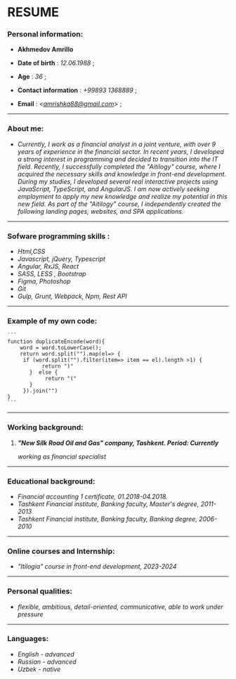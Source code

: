 # RESUME

### Personal information: 

+ **Akhmedov Amrillo**

+ **Date of birth** : *12.06.1988* ;

+ **Age** : *36* ;  

+ **Contact information** : *+99893 1368889* ;  

+ **Email** : <*amrishka88@gmail.com*> ; 


---

### About me: 

+ *Currently, I work as a financial analyst in a joint venture, with over 9 years of experience in the financial sector. In recent years, I developed a strong interest in programming and decided to transition into the IT field. Recently, I successfully completed the "Aitilogy" course, where I acquired the necessary skills and knowledge in front-end development. During my studies, I developed several real interactive projects using JavaScript, TypeScript, and AngularJS. I am now actively seeking employment to apply my new knowledge and realize my potential in this new field. As part of the "Aitilogy" course, I independently created the following landing pages, websites, and SPA applications.* 

---
### Sofware programming skills : 

+ *Html,CSS* 
+ *Javascript, jQuery, Typescript*
+ *Angular, RxJS, React*
+ *SASS, LESS , Bootstrap*
+ *Figma, Photoshop*
+ *Git*
+ *Gulp, Grunt, Webpack, Npm, Rest API*

---

### Example of my own code:

    ``` 
    function duplicateEncode(word){
        word = word.toLowerCase();
        return word.split("").map(el=> {   
         if (word.split("").filter(item=> item == el).length >1) {  
               return ")"
           }  else { 
                return "("
           }
         }).join("")
    }
    ```
---

### Working background: 

1. ***"New Silk Road Oil and Gas" company, Tashkent. Period: Currently***

    *working as financial specialist*

---

### Educational background: 

- *Financial accounting 1 certificate, 01.2018-04.2018.*
- *Tashkent Financial institute, Banking faculty, Master's degree, 2011-2013*
- *Tashkent Financial institute, Banking faculty, Banking degree, 2006-2010*

---

### Online courses and Internship: 

+  *_"Itilogia"_ course in front-end development, 2023-2024*

---

### Personal qualities:     

+ *flexible, ambitious, detail-oriented, communicative, able to work under pressure* 

---

### Languages: 

- *English - advanced*
- *Russian - advanced*
- *Uzbek - native* 


